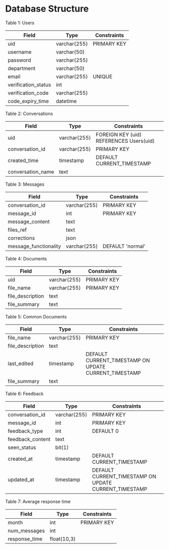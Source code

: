 
# Database Structure

Table 1: Users

| Field               | Type         | Constraints                            |
|---------------------|--------------|-----------------------------------------|
| uid                 | varchar(255) | PRIMARY KEY                            |
| username            | varchar(50)  |                                         |
| password            | varchar(255) |                                         |
| department          | varchar(50)  |                                         |
| email               | varchar(255) | UNIQUE                                  |
| verification_status | int          |                                         |
| verification_code   | varchar(255) |                                         |
| code_expiry_time    | datetime     |                                         |

Table 2: Conversations

| Field             | Type         | Constraints                            |
|-------------------|--------------|-----------------------------------------|
| uid               | varchar(255) | FOREIGN KEY (uid) REFERENCES Users(uid) |
| conversation_id   | varchar(255) | PRIMARY KEY                            |
| created_time      | timestamp    | DEFAULT CURRENT_TIMESTAMP               |
| conversation_name | text         |                                         |

Table 3: Messages

| Field                 | Type         | Constraints                            |
|-----------------------|--------------|-----------------------------------------|
| conversation_id       | varchar(255) | PRIMARY KEY                            |
| message_id            | int          | PRIMARY KEY                            |
| message_content       | text         |                                         |
| files_ref             | text         |                                         |
| corrections           | json         |                                         |
| message_functionality | varchar(255) | DEFAULT 'normal'                       |

Table 4: Documents

| Field            | Type         | Constraints         |
|------------------|--------------|----------------------|
| uid              | varchar(255) | PRIMARY KEY          |
| file_name        | varchar(255) | PRIMARY KEY          |
| file_description | text         |                      |
| file_summary     | text         |                      |

Table 5: Common Documents

| Field            | Type         | Constraints                                                |
|------------------|--------------|-------------------------------------------------------------|
| file_name        | varchar(255) | PRIMARY KEY                                                |
| file_description | text         |                                                             |
| last_edited      | timestamp    | DEFAULT CURRENT_TIMESTAMP ON UPDATE CURRENT_TIMESTAMP       |
| file_summary     | text         |                                                             |

Table 6: Feedback

| Field            | Type         | Constraints                                                            |
|------------------|--------------|-------------------------------------------------------------------------|
| conversation_id  | varchar(255) | PRIMARY KEY                                                            |
| message_id       | int          | PRIMARY KEY                                                            |
| feedback_type    | int          | DEFAULT 0                                                              |
| feedback_content | text         |                                                                         |
| seen_status      | bit(1)       |                                                                         |
| created_at       | timestamp    | DEFAULT CURRENT_TIMESTAMP                                              |
| updated_at       | timestamp    | DEFAULT CURRENT_TIMESTAMP ON UPDATE CURRENT_TIMESTAMP                 |

Table 7: Average response time

| Field         | Type         | Constraints                            |
|---------------|--------------|-----------------------------------------|
| month         | int          | PRIMARY KEY                            |
| num_messages  | int          |                                         |
| response_time | float(10,3)  |                                         |